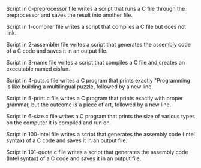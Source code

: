 Script in 0-preprocessor file writes a script that runs a C file through the preprocessor and saves the result into another file.



Script in 1-compiler file writes a script that compiles a C file but does not link.



Script in 2-assembler file writes a script that generates the assembly code of a C code and saves it in an output file.



Script in 3-name file writes a script that compiles a C file and creates an executable named cisfun.



Script in 4-puts.c file writes a C program that prints exactly "Programming is like building a multilingual puzzle, followed by a new line.



Script in 5-print.c file writes a C program that prints exactly with proper grammar, but the outcome is a piece of art, followed by a new line.



Script in 6-size.c file writes a C program that prints the size of various types on the computer it is compiled and run on.



Script in 100-intel file writes a script that generates the assembly code (Intel syntax) of a C code and saves it in an output file.



Script in 101-quote.c file writes a script that generates the assembly code (Intel syntax) of a C code and saves it in an output file.
